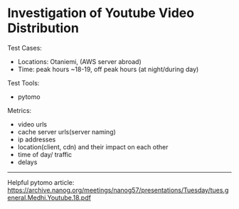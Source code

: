 # Investigation of Youtube Video Distribution

Test Cases:
- Locations: Otaniemi, (AWS server abroad)
- Time: peak hours ~18-19, off peak hours (at night/during day)

Test Tools:
- pytomo

Metrics:
- video urls
- cache server urls(server naming)
- ip addresses
- location(client, cdn) and their impact on each other
- time of day/ traffic
- delays

***
Helpful pytomo article:
https://archive.nanog.org/meetings/nanog57/presentations/Tuesday/tues.general.Medhi.Youtube.18.pdf
